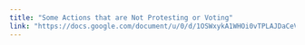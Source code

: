 ```yaml
---
title: "Some Actions that are Not Protesting or Voting"
link: "https://docs.google.com/document/u/0/d/1OSWxykA1WHOi0vTPLAJDaCeVhR3uSfh7PhlCj4t4yT0/mobilebasic?pli=1"
---
```

